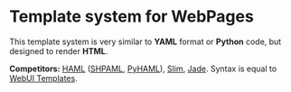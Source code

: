Template system for WebPages
===

This template system is very similar to **YAML** format or **Python** code, but designed to render **HTML**.

**Competitors:** [HAML](http://haml.info) ([SHPAML](https://github.com/dsc/shpaml), [PyHAML](https://github.com/mikeboers/PyHAML)), [Slim](http://slim-lang.com), [Jade](http://jade-lang.com/). Syntax is equal to [WebUI Templates](https://github.com/webui/template).
